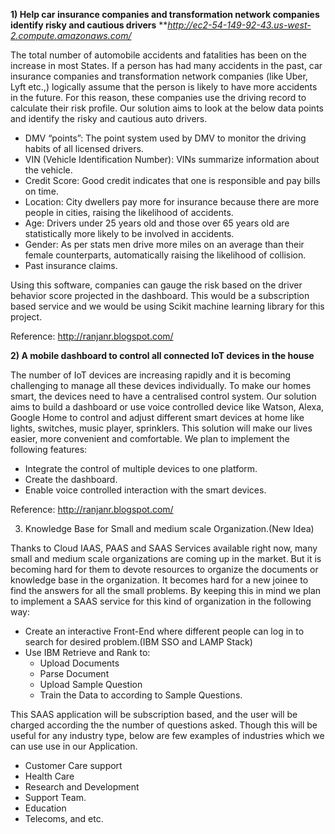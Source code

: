 **1)	Help car insurance companies and transformation network companies identify risky and cautious drivers**
***http://ec2-54-149-92-43.us-west-2.compute.amazonaws.com/*

The total number of automobile accidents and fatalities has been on the increase in most States. If a person has had many accidents in the past, car insurance companies and transformation network companies (like Uber, Lyft etc.,) logically assume that the person is likely to have more accidents in the future. For this reason, these companies use the driving record to calculate their risk profile.
Our solution aims to look at the below data points and identify the risky and cautious auto drivers.

- DMV “points”: The point system used by DMV to monitor the driving habits of all licensed drivers.
-	VIN (Vehicle Identification Number): VINs summarize information about the vehicle.
-	Credit Score: Good credit indicates that one is responsible and pay bills on time.
- Location: City dwellers pay more for insurance because there are more people in cities, raising the likelihood of accidents.
- Age: Drivers under 25 years old and those over 65 years old are statistically more likely to be involved in accidents.
- Gender: As per stats men drive more miles on an average than their female counterparts, automatically raising the likelihood of collision.
-	Past insurance claims.

Using this software, companies can gauge the risk based on the driver behavior score projected in the dashboard. This would be a subscription based service and we would be using Scikit machine learning library for this project.

Reference: http://ranjanr.blogspot.com/


**2)	A mobile dashboard to control all connected IoT devices in the house**

The number of IoT devices are increasing rapidly and it is becoming challenging to manage all these devices individually. To make our homes smart, the devices need to have a centralised control system.
Our solution aims to build a dashboard or use voice controlled device like Watson, Alexa, Google Home to control and adjust different smart devices at home like lights, switches, music player, sprinklers. This solution will make our lives easier, more convenient and comfortable.
We plan to implement the following features:
 -	Integrate the control of multiple devices to one platform.
 -	Create the dashboard.
 -	Enable voice controlled interaction with the smart devices. 
 
Reference: http://ranjanr.blogspot.com/

 
3) Knowledge Base for Small and medium scale Organization.(New Idea)

Thanks to Cloud IAAS, PAAS and SAAS Services available right now, many small and medium scale organizations are coming up in the market. But it is becoming hard for them to devote resources to organize the documents or knowledge base in the organization. It becomes hard for a new joinee to find the answers for all the small problems. By keeping this in mind we plan to implement a SAAS service for this kind of organization in the following way:
 - Create an interactive Front-End where different people can log in to search for desired problem.(IBM SSO and LAMP Stack)
 - Use IBM Retrieve and Rank to:
   - Upload Documents
   - Parse Document
   - Upload Sample Question
   - Train the Data to according to Sample Questions.
 
This SAAS application will be subscription based, and the user will be charged according the the number of questions asked. Though this will be useful for any industry type, below are few examples of industries which we can use use in our Application.
 - Customer Care support
 - Health Care
 - Research and Development 
 - Support Team.
 - Education
 - Telecoms, and etc.
 



